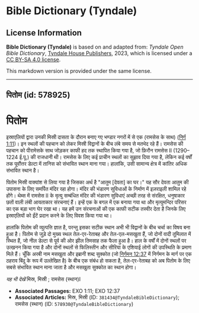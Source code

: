 # Bible Dictionary (Tyndale)

## License Information

**Bible Dictionary (Tyndale)** is based on and adapted from: _Tyndale Open Bible Dictionary_, [Tyndale House Publishers](https://tyndaleopenresources.com/), 2023, which is licensed under a [CC BY-SA 4.0 license](https://creativecommons.org/licenses/by-sa/4.0/legalcode.en).

This markdown version is provided under the same license.



--------------------------------

## पितोम (id: 578925)

पितोम
=====

इस्राएलियों द्वारा उनकी मिस्री दासता के दौरान बनाए गए भण्डार नगरों में से एक (रामसेस के साथ) ([निर्ग 1:11](https://ref.ly/Exod1:11))। इन स्थलों की पहचान को लेकर मिस्री विद्वानों के बीच लंबे समय से मतभेद रहे हैं। रामसेस की पहचान को पीरामेसके साथ जोड़कर काफी हद तक स्थापित किया गया है, जो फ़िरौन रामसेस II (1290–1224 ई.पू.) की राजधानी थी। रामसेस के लिए कई प्राचीन स्थलों का सुझाव दिया गया है, लेकिन कई वर्षों तक पूर्वोत्तर डेल्टा में तानिस को संभावित स्थान माना गया। हालांकि, उसी सामान्य क्षेत्र में कांतिर अधिक संभावित स्थान है।

पितोम मिस्री वाक्यांश से लिया गया है जिसका अर्थ है "आतुम \[देवता] का घर।" यह सौर देवता आतुम की उपासना के लिए समर्पित मंदिर रहा होगा। मंदिर की भंडारण सुविधाओं के निर्माण में इज़राइली शामिल रहे होंगे। थेब्स में रामसेस II के मृत्यु सम्बंधित मंदिर की भंडारण सुविधाएं अच्छी तरह से संरक्षित, धनुषाकार छतों वाली लंबी आयताकार संरचनाएं हैं। इन्हें एक के बगल में एक बनाया गया था और मृत्युमन्दिर परिसर का एक बड़ा भाग घेर रखा था। यह हमें उन संरचनाओं की एक काफी सटीक तस्वीर देता है जिनके लिए इस्राएलियों को ईंटें प्रदान करने के लिए विवश किया गया था। 

हालांकि पितोम की व्युत्पत्ति ज्ञात है, परन्तु इसका सटीक स्थान अभी भी विद्वानों के बीच चर्चा का विषय बना हुआ है। पितोम से जुड़े दो मुख्य स्थल तेल\-एर\-रेताबह और तेल\-एल\-मसखुता हैं, जो दोनों वादी तूमिलात में स्थित हैं, जो नील डेल्टा से पूर्व की ओर झील तिमसाह तक फैला हुआ है। हाल के वर्षों में दोनों स्थलों पर उत्खनन किया गया है और दोनों स्थलों से फिलिस्तीन और सीरिया के एशियाई लोगों की उपस्थिति के प्रमाण मिले हैं। चूँकि अरबी नाम मसखुता और इब्रानी शब्द सुक्कोत (जो [निर्गमन 12:37](https://ref.ly/Exod12:37) में निर्गमन के मार्ग पर एक ठहराव बिंदु के रूप में उल्लेखित है) के बीच एक संबंध हो सकता है, तेल\-एर\-रेताबह को अब पितोम के लिए सबसे संभावित स्थान माना जाता है और मसखुता सुक्कोत का स्थान होगा।

*यह भी देखें* मिस्र, मिस्री ; रामसेस (स्थान)I

* **Associated Passages:** EXO 1:11; EXO 12:37
* **Associated Articles:** मिस्र, मिस्री (ID: `381434@TyndaleBibleDictionary`); रामसेस (स्थान) (ID: `578930@TyndaleBibleDictionary`)

